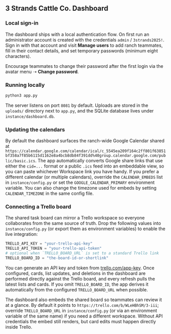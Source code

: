 ## 3 Strands Cattle Co. Dashboard

### Local sign-in

The dashboard ships with a local authentication flow. On first run an administrator account is created with the credentials `admin` / `3strands2025!`. Sign in with that account and visit **Manage users** to add ranch teammates, fill in their contact details, and set temporary passwords (minimum eight characters).

Encourage teammates to change their password after the first login via the avatar menu ➝ **Change password**.

### Running locally

```bash
python3 app.py
```

The server listens on port `8081` by default. Uploads are stored in the `uploads/` directory next to `app.py`, and the SQLite database lives under `instance/dashboard.db`.

### Updating the calendars

By default the dashboard surfaces the ranch-wide Google Calendar shared at `https://calendar.google.com/calendar/ical/c_5545ea209f164c2ff801f63851bf358a7f85b6115d1162e8a4bcb8db84f391dd%40group.calendar.google.com/public/basic.ics`. The app automatically converts Google share links that use either the `cid=...` format or a public `.ics` feed into an embeddable view, so you can paste whichever Workspace link you have handy. If you prefer a different calendar (or multiple calendars), override the `CALENDAR_EMBEDS` list in `instance/config.py` or set the `GOOGLE_CALENDAR_PRIMARY` environment variable. You can also change the timezone used for embeds by setting `CALENDAR_TIMEZONE` in the same config file.

### Connecting a Trello board

The shared task board can mirror a Trello workspace so everyone collaborates from the same source of truth. Drop the following values into `instance/config.py` (or export them as environment variables) to enable the live integration:

```python
TRELLO_API_KEY = "your-trello-api-key"
TRELLO_API_TOKEN = "your-trello-api-token"
# optional when `TRELLO_BOARD_URL` is set to a standard Trello link
TRELLO_BOARD_ID = "the-board-id-or-shortlink"
```

You can generate an API key and token from [trello.com/app-key](https://trello.com/app-key). Once configured, cards, list updates, and deletions in the dashboard are performed directly against the Trello board, and every refresh pulls the latest lists and cards. If you omit `TRELLO_BOARD_ID`, the app derives it automatically from the configured `TRELLO_BOARD_URL` when possible.

The dashboard also embeds the shared board so teammates can review it at a glance. By default it points to `https://trello.com/b/WLeHBhSM/3-iii`; override `TRELLO_BOARD_URL` in `instance/config.py` (or via an environment variable of the same name) if you need a different workspace. Without API credentials the embed still renders, but card edits must happen directly inside Trello.
